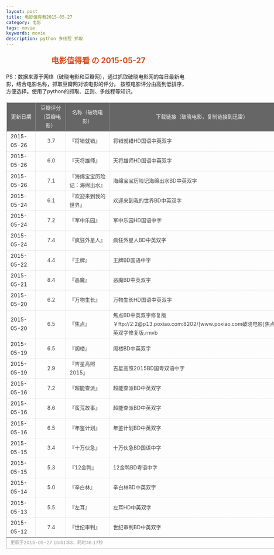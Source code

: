 ```yaml
---
layout: post
title: 电影值得看2015-05-27
category: 电影
tags: movie
keywords: movie 
description: python 多线程 抓取
---
```

<h2 style="text-align:center;color:#D54E21;margin:20px auto">电影值得看 の 2015-05-27</h2>
<div>PS：数据来源于网络（破晓电影和豆瓣网），通过抓取破晓电影网的每日最新电影，结合电影名称，抓取豆瓣网对该电影的评分。
按照电影评分由高到低排序，方便选择。使用了python的抓取、正则、多线程等知识。</div>
<table id="movietb">
	<thead>
		<tr>
			<td min-width="100px">更新日期</td>
			<td min-width="100px">豆瓣评分（豆瓣电影）</td>
			<td min-width="300px">名称（破晓电影）</td>
			<td>下载链接（破晓电影，复制链接到迅雷）</td>
		</tr>
	</thead>
	<tbody>
		<tr>
			<td>2015-05-26</td>
			<td style="color:#FF5138!important;text-align:center;"><a href="http://movie.douban.com/subject/25899616/" target="_blank">3.7</a></td>
			<td>『<a href="http://www.poxiao.com/movie/38396.html" target="_blank">将错就错</a>』</td>
			<td><a href="ftp://4:4@p13.poxiao.com:8202/[www.poxiao.com破晓电影]将错就错HD国语中英双字.rmvb" target="_blank">将错就错HD国语中英双字</a></td>
		</tr>
				<tr>
			<td>2015-05-26</td>
			<td style="color:#FF5138!important;text-align:center;"><a href="http://movie.douban.com/subject/25823833/" target="_blank">6.0</a></td>
			<td>『<a href="http://www.poxiao.com/movie/38394.html" target="_blank">天将雄师</a>』</td>
			<td><a href="ftp://3:3@p13.poxiao.com:8202/[www.poxiao.com破晓电影]天将雄师HD国语中英双字.rmvb" target="_blank">天将雄师HD国语中英双字</a></td>
		</tr>
				<tr>
			<td>2015-05-26</td>
			<td style="color:#FF5138!important;text-align:center;"><a href="http://movie.douban.com/subject/11808948/" target="_blank">7.1</a></td>
			<td>『<a href="http://www.poxiao.com/movie/38393.html" target="_blank">海绵宝宝历险记：海绵出水</a>』</td>
			<td><a href="ftp://2:2@p13.poxiao.com:8202/[www.poxiao.com破晓电影]海绵宝宝历险记海绵出水BD中英双字.rmvb" target="_blank">海绵宝宝历险记海绵出水BD中英双字</a></td>
		</tr>
				<tr>
			<td>2015-05-24</td>
			<td style="color:#FF5138!important;text-align:center;"><a href="http://movie.douban.com/subject/24705685/" target="_blank">6.1</a></td>
			<td>『<a href="http://www.poxiao.com/movie/38391.html" target="_blank">欢迎来到我的世界</a>』</td>
			<td><a href="ftp://8:8@p13.poxiao.com:8202/[www.poxiao.com破晓电影]欢迎来到我的世界BD中英双字.rmvb" target="_blank">欢迎来到我的世界BD中英双字</a></td>
		</tr>
				<tr>
			<td>2015-05-24</td>
			<td style="color:#FF5138!important;text-align:center;"><a href="http://movie.douban.com/subject/20515070/" target="_blank">7.2</a></td>
			<td>『<a href="http://www.poxiao.com/movie/38389.html" target="_blank">军中乐园</a>』</td>
			<td><a href="ftp://6:6@p13.poxiao.com:8202/[www.poxiao.com破晓电影]军中乐园HD国语中字.rmvb" target="_blank">军中乐园HD国语中字</a></td>
		</tr>
				<tr>
			<td>2015-05-24</td>
			<td style="color:#FF5138!important;text-align:center;"><a href="http://movie.douban.com/subject/10827341/" target="_blank">7.4</a></td>
			<td>『<a href="http://www.poxiao.com/movie/38390.html" target="_blank">疯狂外星人</a>』</td>
			<td><a href="ftp://7:7@p13.poxiao.com:8202/[www.poxiao.com破晓电影]疯狂外星人BD中英双字.rmvb" target="_blank">疯狂外星人BD中英双字</a></td>
		</tr>
				<tr>
			<td>2015-05-22</td>
			<td style="color:#FF5138!important;text-align:center;"><a href="http://movie.douban.com/subject/25743807/" target="_blank">4.4</a></td>
			<td>『<a href="http://www.poxiao.com/movie/38036.html" target="_blank">王牌</a>』</td>
			<td><a href="ftp://5:5@p13.poxiao.com:8202/[www.poxiao.com破晓电影]王牌BD国语中字.rmvb" target="_blank">王牌BD国语中字</a></td>
		</tr>
				<tr>
			<td>2015-05-21</td>
			<td style="color:#FF5138!important;text-align:center;"><a href="http://movie.douban.com/subject/1293213/" target="_blank">8.4</a></td>
			<td>『<a href="http://www.poxiao.com/movie/38386.html" target="_blank">恶魔</a>』</td>
			<td><a href="ftp://3:3@p13.poxiao.com:8202/[www.poxiao.com破晓电影]恶魔BD中英双字.rmvb" target="_blank">恶魔BD中英双字</a></td>
		</tr>
				<tr>
			<td>2015-05-20</td>
			<td style="color:#FF5138!important;text-align:center;"><a href="http://movie.douban.com/subject/25872931/" target="_blank">6.2</a></td>
			<td>『<a href="http://www.poxiao.com/movie/38383.html" target="_blank">万物生长</a>』</td>
			<td><a href="ftp://1:1@p13.poxiao.com:8202/[www.poxiao.com破晓电影]万物生长HD国语中英双字.rmvb" target="_blank">万物生长HD国语中英双字</a></td>
		</tr>
				<tr>
			<td>2015-05-20</td>
			<td style="color:#FF5138!important;text-align:center;"><a href="http://movie.douban.com/subject/20277433/" target="_blank">6.5</a></td>
			<td>『<a href="http://www.poxiao.com/movie/38377.html" target="_blank">焦点</a>』</td>
			<td><a href="" target="_blank">焦点BD中英双字修复版￥ftp://2:2@p13.poxiao.com:8202/[www.poxiao.com破晓电影]焦点BD中英双字修复版.rmvb</a></td>
		</tr>
				<tr>
			<td>2015-05-19</td>
			<td style="color:#FF5138!important;text-align:center;"><a href="http://movie.douban.com/subject/6516595/" target="_blank">6.5</a></td>
			<td>『<a href="http://www.poxiao.com/movie/38382.html" target="_blank">阁楼</a>』</td>
			<td><a href="ftp://8:8@p13.poxiao.com:8202/[www.poxiao.com破晓电影]阁楼BD中英双字.rmvb" target="_blank">阁楼BD中英双字</a></td>
		</tr>
				<tr>
			<td>2015-05-19</td>
			<td style="color:#FF5138!important;text-align:center;"><a href="http://movie.douban.com/subject/26301735/" target="_blank">2.9</a></td>
			<td>『<a href="http://www.poxiao.com/movie/38365.html" target="_blank">吉星高照2015</a>』</td>
			<td><a href="ftp://7:7@p13.poxiao.com:8202/[www.poxiao.com破晓电影]吉星高照2015BD国粤双语中字.mkv" target="_blank">吉星高照2015BD国粤双语中字</a></td>
		</tr>
				<tr>
			<td>2015-05-16</td>
			<td style="color:#FF5138!important;text-align:center;"><a href="http://movie.douban.com/subject/6846893/" target="_blank">7.2</a></td>
			<td>『<a href="http://www.poxiao.com/movie/38367.html" target="_blank">超能查派</a>』</td>
			<td><a href="ftp://3:3@p13.poxiao.com:8202/[www.poxiao.com破晓电影]超能查派BD中英双字.rmvb " target="_blank">超能查派BD中英双字</a></td>
		</tr>
				<tr>
			<td>2015-05-16</td>
			<td style="color:#FF5138!important;text-align:center;"><a href="http://movie.douban.com/subject/24750126/" target="_blank">8.6</a></td>
			<td>『<a href="http://www.poxiao.com/movie/38368.html" target="_blank">蛮荒故事</a>』</td>
			<td><a href="ftp://3:3@p13.poxiao.com:8202/[www.poxiao.com破晓电影]超能查派BD中英双字.rmvb " target="_blank">超能查派BD中英双字</a></td>
		</tr>
				<tr>
			<td>2015-05-16</td>
			<td style="color:#FF5138!important;text-align:center;"><a href="http://movie.douban.com/subject/23767433/" target="_blank">6.5</a></td>
			<td>『<a href="http://www.poxiao.com/movie/38370.html" target="_blank">年鉴计划</a>』</td>
			<td><a href="ftp://4:4@p13.poxiao.com:8202/[www.poxiao.com破晓电影]年鉴计划BD中英双字.rmvb" target="_blank">年鉴计划BD中英双字</a></td>
		</tr>
				<tr>
			<td>2015-05-15</td>
			<td style="color:#FF5138!important;text-align:center;"><a href="http://movie.douban.com/subject/26312979/" target="_blank">3.4</a></td>
			<td>『<a href="http://www.poxiao.com/movie/38364.html" target="_blank">十万伙急</a>』</td>
			<td><a href="ftp://3:3@p13.poxiao.com:8202/[www.poxiao.com破晓电影]十万伙急BD国语中字.rmvb" target="_blank">十万伙急BD国语中字</a></td>
		</tr>
				<tr>
			<td>2015-05-15</td>
			<td style="color:#FF5138!important;text-align:center;"><a href="http://movie.douban.com/subject/26271893/" target="_blank">5.3</a></td>
			<td>『<a href="http://www.poxiao.com/movie/38366.html" target="_blank">12金鸭</a>』</td>
			<td><a href="ftp://1:1@p13.poxiao.com:8202/[www.poxiao.com破晓电影]12金鸭BD粤语中字.rmvb" target="_blank">12金鸭BD粤语中字</a></td>
		</tr>
				<tr>
			<td>2015-05-14</td>
			<td style="color:#FF5138!important;text-align:center;"><a href="http://movie.douban.com/subject/25708090/" target="_blank">5.0</a></td>
			<td>『<a href="http://www.poxiao.com/movie/38359.html" target="_blank">辛白林</a>』</td>
			<td><a href="ftp://1:1@p13.poxiao.com:8202/[www.poxiao.com破晓电影]辛白林BD中英双字.rmvb" target="_blank">辛白林BD中英双字</a></td>
		</tr>
				<tr>
			<td>2015-05-13</td>
			<td style="color:#FF5138!important;text-align:center;"><a href="http://movie.douban.com/subject/25745752/" target="_blank">5.5</a></td>
			<td>『<a href="http://www.poxiao.com/movie/38358.html" target="_blank">左耳</a>』</td>
			<td><a href="ftp://8:8@p13.poxiao.com:8202/[www.poxiao.com破晓电影]左耳HD中英双字.rmvb" target="_blank">左耳HD中英双字</a></td>
		</tr>
				<tr>
			<td>2015-05-12</td>
			<td style="color:#FF5138!important;text-align:center;"><a href="http://movie.douban.com/subject/26088329/" target="_blank">7.4</a></td>
			<td>『<a href="http://www.poxiao.com/movie/38354.html" target="_blank">世纪审判</a>』</td>
			<td><a href="ftp://6:6@p13.poxiao.com:8202/[www.poxiao.com破晓电影]世纪审判BD中英双字.rmvb" target="_blank">世纪审判BD中英双字</a></td>
		</tr>
			</tbody>
	<tfoot>
		<tr>
			<td colspan="4">更新于2015-05-27 10:51:53，耗时46.17秒</td>
		</tr>
	</tfoot>
</table>	<style>
	#movietb {width:790px;border:1px #CCCCCC solid;font-size:14px;margin:20px auto;}
	#movietb td {border:1px #CCCCCC dotted;line-height:24px;vertical-align: middle;}
	#movietb a {text-decoration:none;color:#464646; text-shadow:0 1px 0 #F2F2F2;border:0!important}
	#movietb a:hover {text-decoration:underline;color:#D54E21;}
	#movietb tbody tr:hover{background:#CCC}
	#movietb thead {background-color:#666;color:#eee;text-align:center}
	#movietb tbody {text-align:left;}
	#movietb tbody td {padding-left:10px;}
	#movietb tfoot td,.size {padding-left: 10px;font-size:12px;color:#999}
</style>